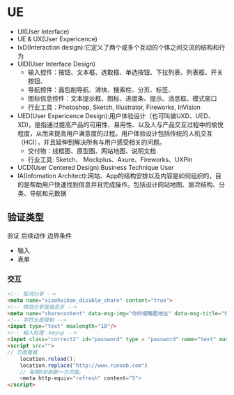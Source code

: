 # UE

* UI(User Interface)
* UE & UX(User Expericence)
* IxD(Interaction design):它定义了两个或多个互动的个体之间交流的结构和行为
* UID(User Interface Design)
    - 输入控件：按钮、文本框、选取框、单选按钮、下拉列表、列表框、开关按钮、
    - 导航控件：面包削导航、滑块、搜索栏、分页、标签、
    - 图标信息控件：文本提示框、图标、进度条、提示、消息框、模式窗口
    - 行业工具：Photoshop, Sketch, Illustrator, Fireworks, InVision
* UED(User Expericence Design):用户体验设计（也可叫做UXD、UED、XD)，是指通过提高产品的可用性、易用性、以及人与产品交互过程中的愉悦程度，从而来提高用户满意度的过程。用户体验设计包括传统的人机交互（HCI），并且延伸到解决所有与用户感受相关的问题。
    - 交付物：线框图、原型图、网站地图、说明文档
    - 行业工具: Sketch、 Mockplus、Axure、Fireworks、UXPin
* UCD(User Centered Design):Business Technique User
* IA(Infomation Architect):网站、App的结构安排以及内容是如何组织的，目的是帮助用户快速找到信息并且完成操作。包括设计网站地图、层次结构、分类、导航和元数据


## 验证类型

验证
后续动作
边界条件

* 输入
* 表单

### 交互

```html
<!-- 取消分享 -->
<meta name="xiaoheiban_disable_share" content="true"> 
<!-- 微信分享链接显示 -->
<meta name="sharecontent" data-msg-img="你的缩略图地址" data-msg-title="你的标题" data-msg-content="你的简介" data-msg-callBack="" data-line-img="你的缩略图地址" data-line-title="你的标题" data-line-callBack=""/>
<!-- 字符长度限制 -->
<input type="text" maxlength="10"/>
<!-- 输入处理：keyup -->
<input class="correct2" id="password" type = "password" name="text" maxlength="16" onchange="value=value.replace(/[^\d]/g,'')" oninput="value=value.replace(/[^\a-\z\A-\Z0-9]/g,'')"  onbeforepaste="clipboardData.setData()"/>
<script src="">
// 页面重载
    location.reload();
    location.replace("http://www.runoob.com")
    // 每隔5秒刷新一次页面。
    <meta http-equiv="refresh" content="5"> 
</script>
```
